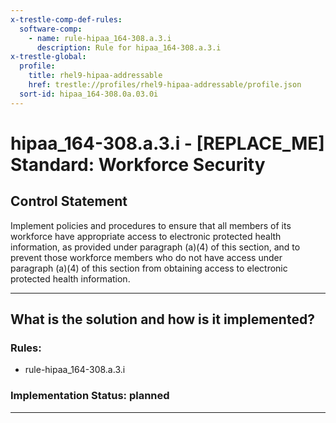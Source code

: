 ```yaml
---
x-trestle-comp-def-rules:
  software-comp:
    - name: rule-hipaa_164-308.a.3.i
      description: Rule for hipaa_164-308.a.3.i
x-trestle-global:
  profile:
    title: rhel9-hipaa-addressable
    href: trestle://profiles/rhel9-hipaa-addressable/profile.json
  sort-id: hipaa_164-308.0a.03.0i
---
```


# hipaa_164-308.a.3.i - \[REPLACE_ME\] Standard: Workforce Security

## Control Statement

Implement policies and procedures to ensure that all members of its workforce have appropriate access to electronic protected health information, as provided under paragraph (a)(4) of this section, and to prevent those workforce members who do not have access under paragraph (a)(4) of this section from obtaining access to electronic protected health information.

______________________________________________________________________

## What is the solution and how is it implemented?

<!-- For implementation status enter one of: implemented, partial, planned, alternative, not-applicable -->

<!-- Note that the list of rules under ### Rules: is read-only and changes will not be captured after assembly to JSON -->

<!-- Add control implementation description here for control: hipaa_164-308.a.3.i -->

### Rules:

  - rule-hipaa_164-308.a.3.i

### Implementation Status: planned

______________________________________________________________________

